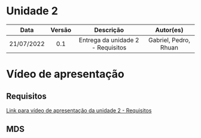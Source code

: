 # Unidade 2 #

|    Data    | Versão |             Descrição             |       Autor(es)       |
| :--------: | :----: | :-------------------------------: | :-------------------: |
| 21/07/2022 |  0.1   | Entrega da unidade 2 - Requisitos | Gabriel, Pedro, Rhuan |

# Vídeo de apresentação 

## Requisitos

[Link para vídeo de apresentação da unidade 2 - Requisitos](https://youtu.be/DvD9ubDZ768)

## MDS